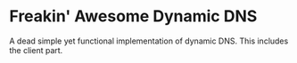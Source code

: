 # Freakin' Awesome Dynamic DNS

A dead simple yet functional implementation of dynamic DNS. This includes
the client part.
